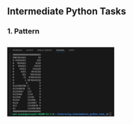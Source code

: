 ## Intermediate Python Tasks
### 1. Pattern
<img style="width:49%; margin-top:10px;" src="./Images/pattern.png">


